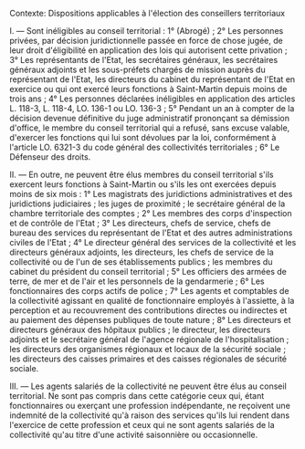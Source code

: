 Contexte: Dispositions applicables à l'élection des conseillers territoriaux

I. — Sont inéligibles au conseil territorial : 1° (Abrogé) ; 2° Les personnes privées, par décision juridictionnelle passée en force de chose jugée, de leur droit d'éligibilité en application des lois qui autorisent cette privation ; 3° Les représentants de l'Etat, les secrétaires généraux, les secrétaires généraux adjoints et les sous-préfets chargés de mission auprès du représentant de l'Etat, les directeurs du cabinet du représentant de l'Etat en exercice ou qui ont exercé leurs fonctions à Saint-Martin depuis moins de trois ans ; 4° Les personnes déclarées inéligibles en application des articles L. 118-3, L. 118-4, LO. 136-1 ou LO. 136-3 ; 5° Pendant un an à compter de la décision devenue définitive du juge administratif prononçant sa démission d'office, le membre du conseil territorial qui a refusé, sans excuse valable, d'exercer les fonctions qui lui sont dévolues par la loi, conformément à l'article LO. 6321-3 du code général des collectivités territoriales ; 6° Le Défenseur des droits.

II. — En outre, ne peuvent être élus membres du conseil territorial s'ils exercent leurs fonctions à Saint-Martin ou s'ils les ont exercées depuis moins de six mois : 1° Les magistrats des juridictions administratives et des juridictions judiciaires ; les juges de proximité ; le secrétaire général de la chambre territoriale des comptes ; 2° Les membres des corps d'inspection et de contrôle de l'Etat ; 3° Les directeurs, chefs de service, chefs de bureau des services du représentant de l'Etat et des autres administrations civiles de l'Etat ; 4° Le directeur général des services de la collectivité et les directeurs généraux adjoints, les directeurs, les chefs de service de la collectivité ou de l'un de ses établissements publics ; les membres du cabinet du président du conseil territorial ; 5° Les officiers des armées de terre, de mer et de l'air et les personnels de la gendarmerie ; 6° Les fonctionnaires des corps actifs de police ; 7° Les agents et comptables de la collectivité agissant en qualité de fonctionnaire employés à l'assiette, à la perception et au recouvrement des contributions directes ou indirectes et au paiement des dépenses publiques de toute nature ; 8° Les directeurs et directeurs généraux des hôpitaux publics ; le directeur, les directeurs adjoints et le secrétaire général de l'agence régionale de l'hospitalisation ; les directeurs des organismes régionaux et locaux de la sécurité sociale ; les directeurs des caisses primaires et des caisses régionales de sécurité sociale.

III. — Les agents salariés de la collectivité ne peuvent être élus au conseil territorial. Ne sont pas compris dans cette catégorie ceux qui, étant fonctionnaires ou exerçant une profession indépendante, ne reçoivent une indemnité de la collectivité qu'à raison des services qu'ils lui rendent dans l'exercice de cette profession et ceux qui ne sont agents salariés de la collectivité qu'au titre d'une activité saisonnière ou occasionnelle.
